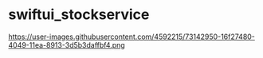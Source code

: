 # swiftui_stockservice
https://user-images.githubusercontent.com/4592215/73142950-16f27480-4049-11ea-8913-3d5b3daffbf4.png
